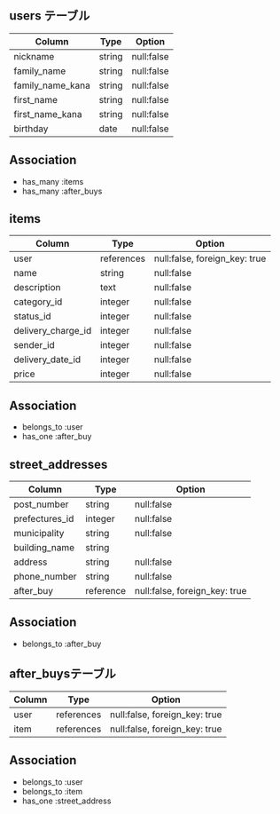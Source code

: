 
## users テーブル
| Column           | Type    | Option     |
| ---------------- | ------- | ---------- |
| nickname         | string  | null:false |
| family_name      | string  | null:false |
| family_name_kana | string  | null:false |
| first_name       | string  | null:false |
| first_name_kana  | string  | null:false |
| birthday         | date    | null:false |

## Association
- has_many :items
- has_many :after_buys

## items
| Column             | Type      | Option                        |
| ------------------ | --------- | ----------------------------- |
| user               |references | null:false, foreign_key: true |
| name               | string  | null:false                      |
| description        | text    | null:false                      |
| category_id        | integer | null:false                      |
| status_id          | integer | null:false                      |
| delivery_charge_id | integer | null:false                      |
| sender_id          | integer | null:false                      |
| delivery_date_id   | integer | null:false                      |
| price              | integer | null:false                      |

## Association
- belongs_to :user
- has_one :after_buy

## street_addresses
| Column             | Type      | Option                        |
| ------------------ | --------- | ----------------------------- |
| post_number        | string    | null:false                    |
| prefectures_id     | integer   | null:false                    |
| municipality       | string    | null:false                    |
| building_name      | string    |                               |
| address            | string    | null:false                    |
| phone_number       | string    | null:false                    |
| after_buy          | reference | null:false, foreign_key: true |


## Association
- belongs_to :after_buy

## after_buysテーブル
| Column       | Type       | Option                        |
| ------------ | ---------- | ----------------------------- |
| user         | references | null:false, foreign_key: true |
| item         | references | null:false, foreign_key: true | 

## Association
- belongs_to :user
- belongs_to :item
- has_one :street_address